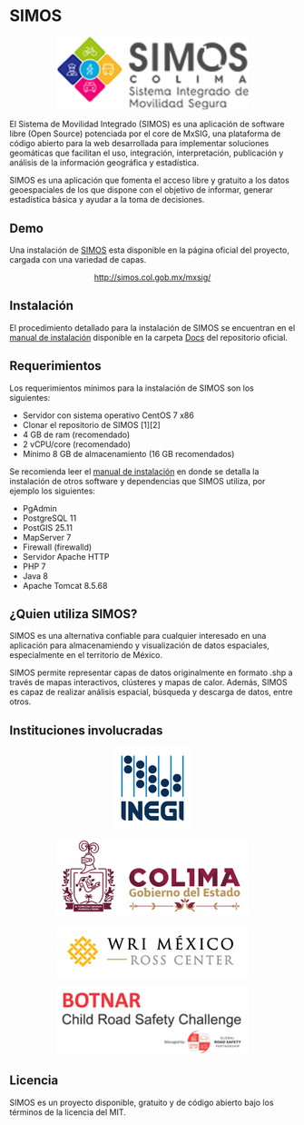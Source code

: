 # SIMOS

<p align="center">
  <img src="./img/headerSIMOS.png" alt="SIMOS logo" width="338">
</p>

El Sistema de Movilidad Integrado (SIMOS) es una aplicación de software libre (Open Source) potenciada por el core de MxSIG, una plataforma de código abierto para la web desarrollada para implementar soluciones geomáticas que facilitan el uso, integración, interpretación, publicación y análisis de la información geográfica y estadística.

SIMOS es una aplicación que fomenta el acceso libre y gratuito a los datos geoespaciales de los que dispone con el objetivo de informar, generar estadística básica y ayudar a la toma de decisiones.

## Demo

Una instalación de [SIMOS](http://simos.col.gob.mx/mxsig/) esta disponible en la página oficial del proyecto, cargada con una variedad de capas.

<p align="center">
<a href="http://simos.col.gob.mx/mxsig/">http://simos.col.gob.mx/mxsig/</a>
</p>


## Instalación

El procedimiento detallado para la instalación de SIMOS se encuentran en el [manual de instalación](https://github.com/wri-mexico/SIMOS/blob/main/Docs/Instalacion%20SIMOS.pdf) disponible en la carpeta [Docs](https://github.com/wri-mexico/SIMOS/tree/main/Docs) del repositorio oficial. 

## Requerimientos

Los requerimientos mínimos para la instalación de SIMOS son los siguientes:

*	Servidor con sistema operativo CentOS 7 x86
*	Clonar el repositorio de SIMOS [1][2]
*	4 GB de ram (recomendado)
*	2 vCPU/core  (recomendado)
*	Mínimo 8 GB de almacenamiento (16 GB recomendados)

Se recomienda leer el [manual de instalación](https://github.com/wri-mexico/SIMOS/blob/main/Docs/Instalacion%20SIMOS.pdf) en donde se detalla la instalación de otros software y dependencias que SIMOS utiliza, por ejemplo los siguientes:

*	PgAdmin 
*	PostgreSQL 11
*	PostGIS 25.11
*	MapServer 7
*	Firewall (firewalld)
*	Servidor Apache HTTP
*	PHP 7
*	Java 8
*	Apache Tomcat 8.5.68



## ¿Quien utiliza SIMOS?

SIMOS es una alternativa confiable para cualquier interesado en una aplicación para almacenamiendo y visualización de datos espaciales, especialmente en el territorio de México. 

SIMOS permite representar capas de datos originalmente en formato .shp a través de mapas interactivos, clústeres y mapas de calor. Además, SIMOS es capaz de realizar análisis espacial, búsqueda y descarga de datos, entre otros.

## Instituciones involucradas

<p align="center">
  <img src="./img/INEGI.png" alt="SIMOS logo" width="138">
</p>
<p align="center">
  <img src="./img/colima.png" alt="SIMOS logo" width="338">
</p>
<p align="center">
  <img src="./img/wrimexico.png" alt="SIMOS logo" width="338">
</p>
<p align="center">
  <img src="./img/botnar.jpg" alt="SIMOS logo" width="338">
</p>

## Licencia

SIMOS es un proyecto disponible, gratuito y de código abierto bajo los términos de la licencia del MIT.